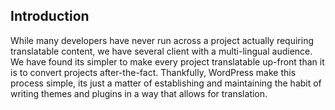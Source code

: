 
## Introduction

While many developers have never run across a project actually requiring translatable content, we have several client with a multi-lingual audience. We have found its simpler to make every project translatable up-front than it is to convert projects after-the-fact. Thankfully, WordPress make this process simple, its just a matter of establishing and maintaining the habit of writing themes and plugins in a way that allows for translation.


## 
